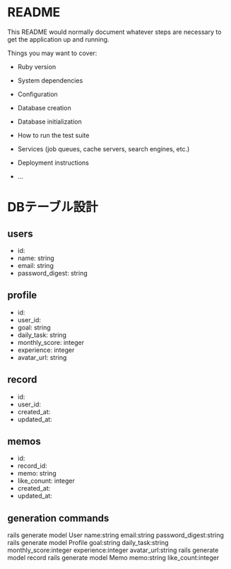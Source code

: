 # README

This README would normally document whatever steps are necessary to get the
application up and running.

Things you may want to cover:

* Ruby version

* System dependencies

* Configuration

* Database creation

* Database initialization

* How to run the test suite

* Services (job queues, cache servers, search engines, etc.)

* Deployment instructions

* ...

# DBテーブル設計

## users

- id: 
- name: string
- email: string
- password_digest: string

## profile

- id: 
- user_id: 
- goal: string
- daily_task: string
- monthly_score: integer
- experience: integer
- avatar_url: string

## record

- id:
- user_id:
- created_at:
- updated_at:

## memos

- id:
- record_id:
- memo: string
- like_conunt: integer
- created_at:
- updated_at:

## generation commands
rails generate model User name:string email:string password_digest:string
rails generate model Profile goal:string daily_task:string monthly_score:integer experience:integer avatar_url:string
rails generate model record 
rails generate model Memo memo:string like_count:integer

